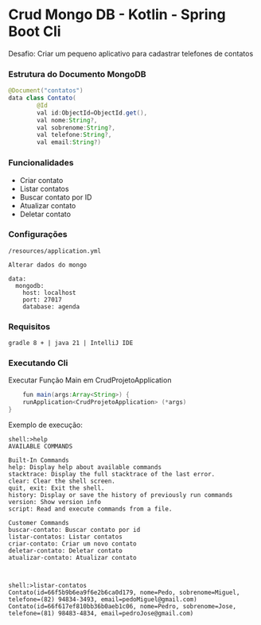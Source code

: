 # Crud Mongo DB - Kotlin - Spring Boot Cli

Desafio: Criar um pequeno aplicativo para cadastrar telefones de contatos

### Estrutura do Documento MongoDB

```java
@Document("contatos") 
data class Contato(
        @Id
        val id:ObjectId=ObjectId.get(),
        val nome:String?,
        val sobrenome:String?,
        val telefone:String?,
        val email:String?)
```

### Funcionalidades

* Criar contato
* Listar contatos
* Buscar contato por ID
* Atualizar contato
* Deletar contato

### Configurações

    /resources/application.yml
    
    Alterar dados do mongo

    data:
      mongodb:
        host: localhost
        port: 27017
        database: agenda

### Requisitos

    gradle 8 + | java 21 | IntelliJ IDE


### Executando Cli

Executar Função Main em CrudProjetoApplication
```java
    fun main(args:Array<String>) {
    runApplication<CrudProjetoApplication> (*args)
}
```

Exemplo de execução:

    shell:>help
    AVAILABLE COMMANDS
    
    Built-In Commands
    help: Display help about available commands
    stacktrace: Display the full stacktrace of the last error.
    clear: Clear the shell screen.
    quit, exit: Exit the shell.
    history: Display or save the history of previously run commands
    version: Show version info
    script: Read and execute commands from a file.
    
    Customer Commands
    buscar-contato: Buscar contato por id
    listar-contatos: Listar contatos
    criar-contato: Criar um novo contato
    deletar-contato: Deletar contato
    atualizar-contato: Atualizar contato
    
    
    
    shell:>listar-contatos
    Contato(id=66f5b9b6ea9f6e2b6ca0d179, nome=Pedo, sobrenome=Miguel, telefone=(82) 94834-3493, email=pedoMiguel@gmail.com)
    Contato(id=66f617ef810bb36b0aeb1c06, nome=Pedro, sobrenome=Jose, telefone=(81) 98483-4834, email=pedroJose@gmail.com)
